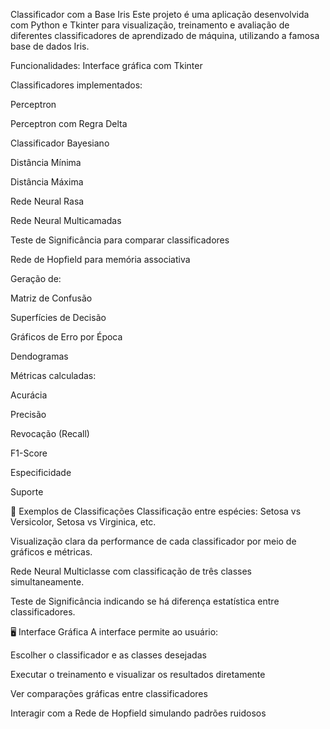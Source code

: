Classificador com a Base Iris
Este projeto é uma aplicação desenvolvida com Python e Tkinter para visualização, treinamento e avaliação de diferentes classificadores de aprendizado de máquina, utilizando a famosa base de dados Iris.

Funcionalidades:
Interface gráfica com Tkinter

Classificadores implementados:

Perceptron

Perceptron com Regra Delta

Classificador Bayesiano

Distância Mínima

Distância Máxima

Rede Neural Rasa

Rede Neural Multicamadas

Teste de Significância para comparar classificadores

Rede de Hopfield para memória associativa

Geração de:

Matriz de Confusão

Superfícies de Decisão

Gráficos de Erro por Época

Dendogramas

Métricas calculadas:

Acurácia

Precisão

Revocação (Recall)

F1-Score

Especificidade

Suporte

🧠 Exemplos de Classificações
Classificação entre espécies: Setosa vs Versicolor, Setosa vs Virginica, etc.

Visualização clara da performance de cada classificador por meio de gráficos e métricas.

Rede Neural Multiclasse com classificação de três classes simultaneamente.

Teste de Significância indicando se há diferença estatística entre classificadores.

🖥️ Interface Gráfica
A interface permite ao usuário:

Escolher o classificador e as classes desejadas

Executar o treinamento e visualizar os resultados diretamente

Ver comparações gráficas entre classificadores

Interagir com a Rede de Hopfield simulando padrões ruidosos
